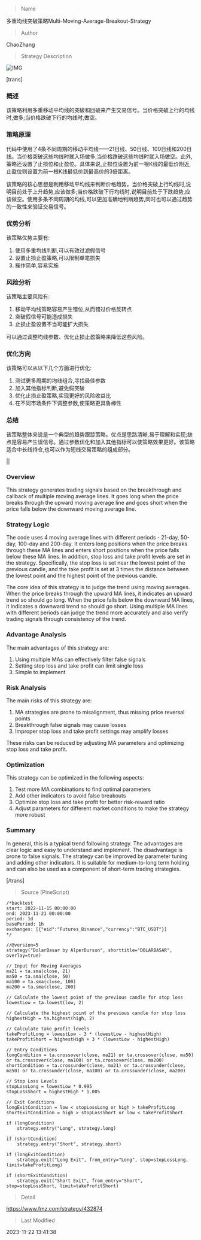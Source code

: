 
> Name

多重均线突破策略Multi-Moving-Average-Breakout-Strategy

> Author

ChaoZhang

> Strategy Description

![IMG](https://www.fmz.com/upload/asset/10cbd9bcd878448cb27.png)

[trans]

### 概述

该策略利用多重移动平均线的突破和回破来产生交易信号。当价格突破上行的均线时,做多;当价格跌破下行的均线时,做空。

### 策略原理

代码中使用了4条不同周期的移动平均线——21日线、50日线、100日线和200日线。当价格突破这些均线时就入场做多,当价格跌破这些均线时就入场做空。此外,策略还设置了止损位和止盈位。具体来说,止损位设置为前一根K线的最低价附近,止盈位则设置为前一根K线最低价到最高价的3倍距离。

该策略的核心思想是利用移动平均线来判断价格趋势。当价格突破上行均线时,说明目前处于上升趋势,应该做多;当价格跌破下行均线时,说明目前处于下跌趋势,应该做空。使用多条不同周期的均线,可以更加准确地判断趋势,同时也可以通过趋势的一致性来验证交易信号。

### 优势分析

该策略优势主要有:

1. 使用多重均线判断,可以有效过滤假信号
2. 设置止损止盈策略,可以限制单笔损失
3. 操作简单,容易实施

### 风险分析

该策略主要风险有:

1. 移动平均线策略容易产生错位,从而错过价格反转点
2. 突破假信号可能造成损失
3. 止损止盈设置不当可能扩大损失

可以通过调整均线参数、优化止损止盈策略来降低这些风险。

### 优化方向 

该策略可以从以下几个方面进行优化:

1. 测试更多周期的均线组合,寻找最佳参数
2. 加入其他指标判断,避免假突破
3. 优化止损止盈策略,实现更好的风险收益比
4. 在不同市场条件下调整参数,使策略更具鲁棒性

### 总结

该策略整体来说是一个典型的趋势跟踪策略。优点是思路清晰,易于理解和实现;缺点是容易产生误信号。通过参数优化和加入其他指标可以使策略效果更好。该策略适合中长线持仓,也可以作为短线交易策略的组成部分。

||

### Overview

This strategy generates trading signals based on the breakthrough and callback of multiple moving average lines. It goes long when the price breaks through the upward moving average line and goes short when the price falls below the downward moving average line.  

### Strategy Logic

The code uses 4 moving average lines with different periods - 21-day, 50-day, 100-day and 200-day. It enters long positions when the price breaks through these MA lines and enters short positions when the price falls below these MA lines. In addition, stop loss and take profit levels are set in the strategy. Specifically, the stop loss is set near the lowest point of the previous candle, and the take profit is set at 3 times the distance between the lowest point and the highest point of the previous candle.

The core idea of this strategy is to judge the trend using moving averages. When the price breaks through the upward MA lines, it indicates an upward trend so should go long. When the price falls below the downward MA lines, it indicates a downward trend so should go short. Using multiple MA lines with different periods can judge the trend more accurately and also verify trading signals through consistency of the trend.

### Advantage Analysis 

The main advantages of this strategy are:

1. Using multiple MAs can effectively filter false signals
2. Setting stop loss and take profit can limit single loss  
3. Simple to implement

### Risk Analysis

The main risks of this strategy are:

1. MA strategies are prone to misalignment, thus missing price reversal points  
2. Breakthrough false signals may cause losses
3. Improper stop loss and take profit settings may amplify losses

These risks can be reduced by adjusting MA parameters and optimizing stop loss and take profit.

### Optimization

This strategy can be optimized in the following aspects:

1. Test more MA combinations to find optimal parameters  
2. Add other indicators to avoid false breakouts
3. Optimize stop loss and take profit for better risk-reward ratio 
4. Adjust parameters for different market conditions to make the strategy more robust

### Summary

In general, this is a typical trend following strategy. The advantages are clear logic and easy to understand and implement. The disadvantage is prone to false signals. The strategy can be improved by parameter tuning and adding other indicators. It is suitable for medium-to-long term holding and can also be used as a component of short-term trading strategies.

[/trans]



> Source (PineScript)

``` pinescript
/*backtest
start: 2022-11-15 00:00:00
end: 2023-11-21 00:00:00
period: 1d
basePeriod: 1h
exchanges: [{"eid":"Futures_Binance","currency":"BTC_USDT"}]
*/

//@version=5
strategy("DolarBasar by AlperDursun", shorttitle="DOLARBASAR", overlay=true)

// Input for Moving Averages
ma21 = ta.sma(close, 21)
ma50 = ta.sma(close, 50)
ma100 = ta.sma(close, 100)
ma200 = ta.sma(close, 200)

// Calculate the lowest point of the previous candle for stop loss
lowestLow = ta.lowest(low, 2)

// Calculate the highest point of the previous candle for stop loss
highestHigh = ta.highest(high, 2)

// Calculate take profit levels
takeProfitLong = lowestLow - 3 * (lowestLow - highestHigh)
takeProfitShort = highestHigh + 3 * (lowestLow - highestHigh)

// Entry Conditions
longCondition = ta.crossover(close, ma21) or ta.crossover(close, ma50) or ta.crossover(close, ma100) or ta.crossover(close, ma200)
shortCondition = ta.crossunder(close, ma21) or ta.crossunder(close, ma50) or ta.crossunder(close, ma100) or ta.crossunder(close, ma200)

// Stop Loss Levels
stopLossLong = lowestLow * 0.995
stopLossShort = highestHigh * 1.005

// Exit Conditions
longExitCondition = low < stopLossLong or high > takeProfitLong
shortExitCondition = high > stopLossShort or low < takeProfitShort

if (longCondition)
    strategy.entry("Long", strategy.long)

if (shortCondition)
    strategy.entry("Short", strategy.short)

if (longExitCondition)
    strategy.exit("Long Exit", from_entry="Long", stop=stopLossLong, limit=takeProfitLong)

if (shortExitCondition)
    strategy.exit("Short Exit", from_entry="Short", stop=stopLossShort, limit=takeProfitShort)

```

> Detail

https://www.fmz.com/strategy/432874

> Last Modified

2023-11-22 13:41:38
